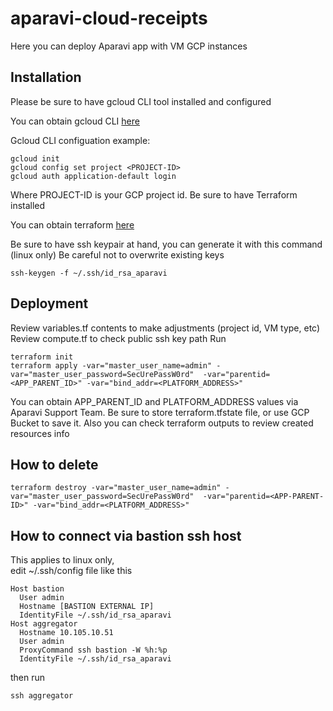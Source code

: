 # aparavi-cloud-receipts
Here you can deploy Aparavi app with VM GCP instances

## Installation
Please be sure to have gcloud CLI tool installed and configured

You can obtain gcloud CLI [here](https://cloud.google.com/sdk/docs/install)

Gcloud CLI configuation example:
```
gcloud init
gcloud config set project <PROJECT-ID>
gcloud auth application-default login
```
Where PROJECT-ID is your GCP project id.
Be sure to have Terraform installed

You can obtain terraform [here](https://learn.hashicorp.com/tutorials/terraform/install-cli)

Be sure to have ssh keypair at hand, you can generate it with this command (linux only)
Be careful not to overwrite existing keys
```
ssh-keygen -f ~/.ssh/id_rsa_aparavi
```
## Deployment
Review variables.tf contents to make adjustments (project id, VM type, etc)
Review compute.tf to check public ssh key path
Run 
```
terraform init
terraform apply -var="master_user_name=admin" -var="master_user_password=SecUrePassW0rd"  -var="parentid=<APP_PARENT_ID>" -var="bind_addr=<PLATFORM_ADDRESS>"
```
You can obtain APP_PARENT_ID and PLATFORM_ADDRESS values via Aparavi Support Team.
Be sure to store terraform.tfstate file, or use GCP Bucket to save it.
Also you can check terraform outputs to review created resources info
## How to delete
```
terraform destroy -var="master_user_name=admin" -var="master_user_password=SecUrePassW0rd"  -var="parentid=<APP-PARENT-ID>" -var="bind_addr=<PLATFORM_ADDRESS>"
```
## How to connect via bastion ssh host
This applies to linux only,  
edit ~/.ssh/config file like this
```
Host bastion
  User admin
  Hostname [BASTION EXTERNAL IP]
  IdentityFile ~/.ssh/id_rsa_aparavi
Host aggregator
  Hostname 10.105.10.51
  User admin
  ProxyCommand ssh bastion -W %h:%p
  IdentityFile ~/.ssh/id_rsa_aparavi
```
then run
```
ssh aggregator
```
